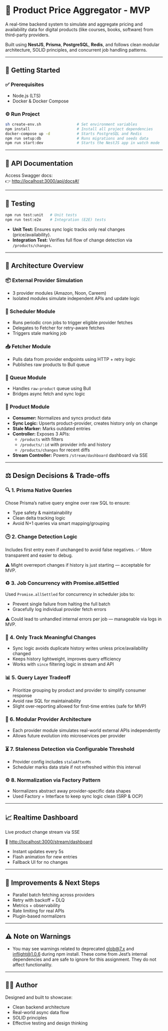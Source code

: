 # 🧠 Product Price Aggregator - MVP

A real-time backend system to simulate and aggregate pricing and availability data for digital products (like courses, books, software) from third-party providers.

Built using **NestJS**, **Prisma**, **PostgreSQL**, **Redis**, and follows clean modular architecture, SOLID principles, and concurrent job handling patterns.

---

## 🚀 Getting Started

### ✅ Prerequisites
- Node.js (LTS)
- Docker & Docker Compose

### ⚙️ Run Project

```bash
sh create-env.sh                # Set environment variables
npm install                     # Install all project dependencies
docker-compose up -d            # Starts PostgreSQL and Redis
npm run setup:db                # Runs migrations and seeds data
npm run start:dev               # Starts the NestJS app in watch mode
```

---

## 🧾 API Documentation

Access Swagger docs:  
👉 [http://localhost:3000/api/docs#/](http://localhost:3000/api/docs#/)

---

## 🧪 Testing

```bash
npm run test:unit   # Unit tests
npm run test:e2e    # Integration (E2E) tests
```

- **Unit Test:** Ensures sync logic tracks only real changes (price/availability).
- **Integration Test:** Verifies full flow of change detection via `/products/changes`.

---

## 🧱 Architecture Overview

### 📦 External Provider Simulation
- 3 provider modules (Amazon, Noon, Careem)
- Isolated modules simulate independent APIs and update logic

### 🔄 Scheduler Module
- Runs periodic cron jobs to trigger eligible provider fetches
- Delegates to Fetcher for retry-aware fetches
- Triggers stale marking job

### 📥 Fetcher Module
- Pulls data from provider endpoints using HTTP + retry logic
- Publishes raw products to Bull queue

### 🐂 Queue Module
- Handles `raw-product` queue using Bull
- Bridges async fetch and sync logic

### 🧠 Product Module
- **Consumer:** Normalizes and syncs product data
- **Sync Logic:** Upserts product-provider, creates history only on change
- **Stale Marker:** Marks outdated entries
- **Controller:** Exposes 3 APIs:
  - `/products` with filters
  - `/products/:id` with provider info and history
  - `/products/changes` for recent diffs
- **Stream Controller:** Powers `/stream/dashboard` dashboard via SSE

---

## ⚖️ Design Decisions & Trade-offs

### 🔍 1. Prisma Native Queries
Chose Prisma’s native query engine over raw SQL to ensure:
- Type safety & maintainability
- Clean delta tracking logic
- Avoid N+1 queries via smart mapping/grouping

### 🕒 2. Change Detection Logic
Includes first entry even if unchanged to avoid false negatives.
✅ More transparent and easier to debug.

⚠️ Might overreport changes if history is just starting — acceptable for MVP.

### ♻️ 3. Job Concurrency with Promise.allSettled
Used `Promise.allSettled` for concurrency in scheduler jobs to:
- Prevent single failure from halting the full batch
- Gracefully log individual provider fetch errors

⚠️ Could lead to unhandled internal errors per job — manageable via logs in MVP.

### 🔄 4. Only Track Meaningful Changes
- Sync logic avoids duplicate history writes unless price/availability changed
- Keeps history lightweight, improves query efficiency
- Works with `since` filtering logic in stream and API

### 📊 5. Query Layer Tradeoff
- Prioritize grouping by product and provider to simplify consumer response
- Avoid raw SQL for maintainability
- Slight over-reporting allowed for first-time entries (safe for MVP)

### 🧱 6. Modular Provider Architecture
- Each provider module simulates real-world external APIs independently
- Allows future evolution into microservices per provider

### ⏳ 7. Staleness Detection via Configurable Threshold
- Provider config includes `staleAfterMs`
- Scheduler marks data stale if not refreshed within this interval

### ⚙️ 8. Normalization via Factory Pattern
- Normalizers abstract away provider-specific data shapes
- Used Factory + Interface to keep sync logic clean (SRP & OCP)

---

## 📈 Realtime Dashboard

Live product change stream via SSE

📍 [http://localhost:3000/stream/dashboard](http://localhost:3000/stream/dashboard)

- Instant updates every 5s
- Flash animation for new entries
- Fallback UI for no changes

---

## 🔮 Improvements & Next Steps

- Parallel batch fetching across providers
- Retry with backoff + DLQ
- Metrics + observability
- Rate limiting for real APIs
- Plugin-based normalizers

---

## ⚠️ Note on Warnings

- You may see warnings related to deprecated glob@7.x and inflight@1.0.6 during npm install. These come from Jest’s internal dependencies and are safe to ignore for this assignment. They do not affect functionality.

---

## 👨‍💻 Author

Designed and built to showcase:
- Clean backend architecture
- Real-world async data flow
- SOLID principles
- Effective testing and design thinking

